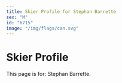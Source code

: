 ```yaml
---
title: Skier Profile for Stephan Barrette
sex: "M"
id: "6715"
image: "/img/flags/can.svg" 
---
```


# Skier Profile

This page is for: Stephan Barrette.
    
